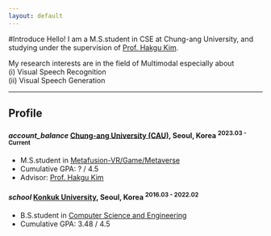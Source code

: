 ```yaml
---
layout: default
---
```

#Introduce
Hello!
I am a M.S.student in CSE at Chung-ang University, and studying under the supervision of [Prof. Hakgu Kim](https://www.irislab.cau.ac.kr/members/pi).

My research interests are in the field of Multimodal especially about\
(i) Visual Speech Recognition\
(ii) Visual Speech Generation

* * *

## Profile

<h4 class="education">
  <i class="material-icons md-18">account_balance</i>
  <a href="">Chung-ang University (CAU)</a>, Seoul, Korea
  <sup>2023.03 - Current</sup>
</h4>

- M.S.student in [Metafusion-VR/Game/Metaverse](https://gsaim.cau.ac.kr)
- Cumulative GPA: ? / 4.5
- Advisor: [Prof. Hakgu Kim](https://www.irislab.cau.ac.kr/members/pi)


<h4 class="education">
  <i class="material-icons md-18">school</i>
  <a href="http://www.konkuk.ac.kr/do/Index.do">Konkuk University</a>, Seoul, Korea
  <sup>2016.03 - 2022.02</sup>
</h4>

- B.S.student in [Computer Science and Engineering](http://cse.konkuk.ac.kr)
- Cumulative GPA: 3.48 / 4.5
<!--- Advisor:-->

<!-- ### Publications -->
<!-- - **Papername** <br/>
authors, **my_name** <br/>
conference_name
<a class="code" href="homepage_address">[OpenReview]</a>
<a class="code" href="homepage_address">[arxiv]</a>
<a class="code" href="homepage_address">[pdf]</a>
<a class="code" href="homepage_address">[talk]</a>
<a class="code" href="homepage_address">[code]</a> -->



<!-- ### Awards & Honorships -->

<!-- - [**name**](homepage_address)(date) -->


<!-- ### Development Projects -->

<!-- - **Name** <sup>2019.02 - Current</sup> <a class="code" href="code_homepage address">[code]</a> <br/> 
detail -->

<!-- 
### Professional Activities -->
<!-- 
- **Reviewer of International Conferences** <br/>
IEEE/CVF International Conference on Computer Vision (ICCV) 2023 <br/>\
IEEE/CVF International Conference on Computer Vision (ICCV) 2023 <br/>\ -->
